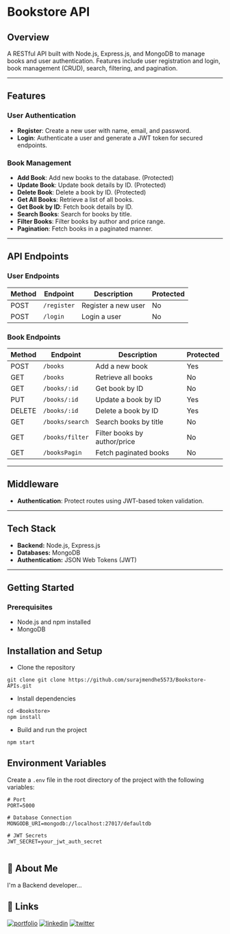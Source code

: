 # Bookstore API

## Overview
A RESTful API built with Node.js, Express.js, and MongoDB to manage books and user authentication. Features include user registration and login, book management (CRUD), search, filtering, and pagination.

---

## Features

### User Authentication
- **Register**: Create a new user with name, email, and password.
- **Login**: Authenticate a user and generate a JWT token for secured endpoints.

### Book Management
- **Add Book**: Add new books to the database. (Protected)
- **Update Book**: Update book details by ID. (Protected)
- **Delete Book**: Delete a book by ID. (Protected)
- **Get All Books**: Retrieve a list of all books.
- **Get Book by ID**: Fetch book details by ID.
- **Search Books**: Search for books by title.
- **Filter Books**: Filter books by author and price range.
- **Pagination**: Fetch books in a paginated manner.

---

## API Endpoints

### User Endpoints
| Method | Endpoint       | Description         | Protected |
|--------|----------------|---------------------|-----------|
| POST   | `/register`    | Register a new user | No        |
| POST   | `/login`       | Login a user        | No        |

### Book Endpoints
| Method | Endpoint               | Description                   | Protected |
|--------|-------------------------|-------------------------------|-----------|
| POST   | `/books`               | Add a new book                | Yes       |
| GET    | `/books`               | Retrieve all books            | No        |
| GET    | `/books/:id`           | Get book by ID                | No        |
| PUT    | `/books/:id`           | Update a book by ID           | Yes       |
| DELETE | `/books/:id`           | Delete a book by ID           | Yes       |
| GET    | `/books/search`        | Search books by title         | No        |
| GET    | `/books/filter`        | Filter books by author/price  | No        |
| GET    | `/booksPagin`          | Fetch paginated books         | No        |

---

## Middleware
- **Authentication**: Protect routes using JWT-based token validation.

---

## Tech Stack

- **Backend:** Node.js, Express.js
- **Databases:** MongoDB
- **Authentication:** JSON Web Tokens (JWT)
---


## Getting Started

### Prerequisites
- Node.js and npm installed
- MongoDB 


## Installation and Setup
- Clone the repository
```
git clone git clone https://github.com/surajmendhe5573/Bookstore-APIs.git

```
- Install dependencies
```
cd <Bookstore>
npm install
```
- Build and run the project
```
npm start
```

## Environment Variables

Create a `.env` file in the root directory of the project with the following variables:

```
# Port
PORT=5000

# Database Connection
MONGODB_URI=mongodb://localhost:27017/defaultdb

# JWT Secrets
JWT_SECRET=your_jwt_auth_secret


```

## 🚀 About Me
I'm a Backend developer...


## 🔗 Links
[![portfolio](https://img.shields.io/badge/my_portfolio-000?style=for-the-badge&logo=ko-fi&logoColor=white)](https://github.com/surajmendhe5573)
[![linkedin](https://img.shields.io/badge/linkedin-0A66C2?style=for-the-badge&logo=linkedin&logoColor=white)](https://www.linkedin.com/in/suraj-mendhe-569879233/?original_referer=https%3A%2F%2Fsearch%2Eyahoo%2Ecom%2F&originalSubdomain=in)
[![twitter](https://img.shields.io/badge/twitter-1DA1F2?style=for-the-badge&logo=twitter&logoColor=white)](https://twitter.com/)
